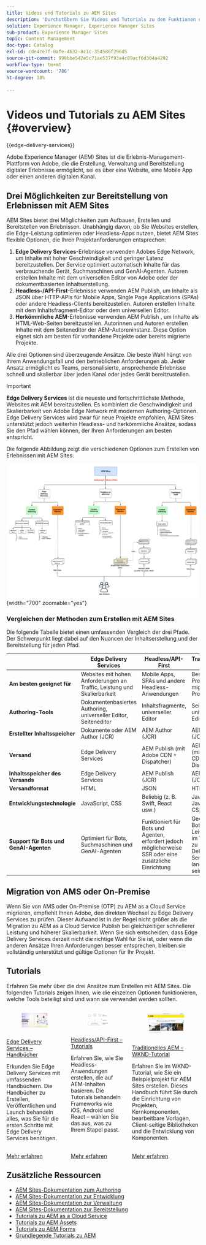 ```yaml
---
title: Videos und Tutorials zu AEM Sites
description: 'Durchstöbern Sie Videos und Tutorials zu den Funktionen und Möglichkeiten von Adobe Experience Manager Sites. AEM Sites ist eine führende Erlebnis-Management-Plattform. '
solution: Experience Manager, Experience Manager Sites
sub-product: Experience Manager Sites
topic: Content Management
doc-type: Catalog
exl-id: cde4ce7f-0afe-4632-8c1c-354586f296d5
source-git-commit: 999bbe542e5c71ae537f93a4c89acf6d304a4292
workflow-type: tm+mt
source-wordcount: '786'
ht-degree: 38%

---
```


# Videos und Tutorials zu AEM Sites {#overview}

{{edge-delivery-services}}

Adobe Experience Manager (AEM) Sites ist die Erlebnis-Management-Plattform von Adobe, die die Erstellung, Verwaltung und Bereitstellung digitaler Erlebnisse ermöglicht, sei es über eine Website, eine Mobile App oder einen anderen digitalen Kanal.

## Drei Möglichkeiten zur Bereitstellung von Erlebnissen mit AEM Sites

AEM Sites bietet drei Möglichkeiten zum Aufbauen, Erstellen und Bereitstellen von Erlebnissen. Unabhängig davon, ob Sie Websites erstellen, die Edge-Leistung optimieren oder Headless-Apps nutzen, bietet AEM Sites flexible Optionen, die Ihren Projektanforderungen entsprechen:

1. **Edge Delivery Services**-Erlebnisse verwenden Adobes Edge Network, um Inhalte mit hoher Geschwindigkeit und geringer Latenz bereitzustellen. Der Service optimiert automatisch Inhalte für das verbrauchende Gerät, Suchmaschinen und GenAI-Agenten. Autoren erstellen Inhalte mit dem universellen Editor von Adobe oder der dokumentbasierten Inhaltserstellung.
1. **Headless-/API-First**-Erlebnisse verwenden AEM Publish, um Inhalte als JSON über HTTP-APIs für Mobile Apps, Single Page Applications (SPAs) oder andere Headless-Clients bereitzustellen. Autoren erstellen Inhalte mit dem Inhaltsfragment-Editor oder dem universellen Editor.
1. **Herkömmliche AEM**-Erlebnisse verwenden AEM Publish , um Inhalte als HTML-Web-Seiten bereitzustellen. Autorinnen und Autoren erstellen Inhalte mit dem Seiteneditor der AEM-Autoreninstanz. Diese Option eignet sich am besten für vorhandene Projekte oder bereits migrierte Projekte.

Alle drei Optionen sind überzeugende Ansätze. Die beste Wahl hängt von Ihrem Anwendungsfall und den betrieblichen Anforderungen ab. Jeder Ansatz ermöglicht es Teams, personalisierte, ansprechende Erlebnisse schnell und skalierbar über jeden Kanal oder jedes Gerät bereitzustellen.

>[!IMPORTANT]
>
> **Edge Delivery Services** ist die neueste und fortschrittlichste Methode, Websites mit AEM bereitzustellen. Es kombiniert die Geschwindigkeit und Skalierbarkeit von Adobe Edge Network mit modernen Authoring-Optionen. Edge Delivery Services wird zwar für neue Projekte empfohlen, AEM Sites unterstützt jedoch weiterhin Headless- und herkömmliche Ansätze, sodass Sie den Pfad wählen können, der Ihren Anforderungen am besten entspricht.

Die folgende Abbildung zeigt die verschiedenen Optionen zum Erstellen von Erlebnissen mit AEM Sites:

![AEM-Sites-Content-Authoring-and-Experience-Delivery-Paths.png](./assets/aem-sites-authoring-and-experience-delivery-paths.png){width="700" zoomable="yes"}

### Vergleichen der Methoden zum Erstellen mit AEM Sites

Die folgende Tabelle bietet einen umfassenden Vergleich der drei Pfade. Der Schwerpunkt liegt dabei auf den Nuancen der Inhaltserstellung und der Bereitstellung für jeden Pfad.

|            | Edge Delivery Services | Headless/API-First | Traditionelles AEM |
|---------------------|------------------------------|---------------------------------|---------------------------------------------|
| **Am besten geeignet für** | Websites mit hohen Anforderungen an Traffic, Leistung und Skalierbarkeit | Mobile Apps, SPAs und andere Headless-Anwendungen | Bestehende Projekte oder migrierte Projekte |
| **Authoring-Tools** | Dokumentenbasiertes Authoring, universeller Editor, Seiteneditor | Inhaltsfragmente, universeller Editor | Seiten-Editor, universeller Editor |
| **Erstellter Inhaltsspeicher** | Dokumente oder AEM Author (JCR) | AEM Author (JCR) | AEM Author (JCR) |
| **Versand** | Edge Delivery Services | AEM Publish (mit Adobe CDN + Dispatcher) | AEM Publish (mit Adobe CDN + Dispatcher) |
| **Inhaltsspeicher des Versands** | Edge Delivery Services | AEM Publish (JCR) | AEM Publish (JCR) |
| **Versandformat** | HTML  | JSON | HTML  |
| **Entwicklungstechnologie** | JavaScript, CSS | Beliebig (z. B. Swift, React usw.) | Java™, HTL, JavaScript, CSS |
| **Support für Bots und GenAI-Agenten** | Optimiert für Bots, Suchmaschinen und GenAI-Agenten | Funktioniert für Bots und Agenten, erfordert jedoch möglicherweise SSR oder eine zusätzliche Einrichtung | Geeignet für Bots, aber die Leistung kann im Vergleich zu Edge Delivery Services langsamer sein |

## Migration von AMS oder On-Premise

Wenn Sie von AMS oder On-Premise (OTP) zu AEM as a Cloud Service migrieren, empfiehlt Ihnen Adobe, den direkten Wechsel zu Edge Delivery Services zu prüfen. Dieser Aufwand ist in der Regel nicht größer als die Migration zu AEM as a Cloud Service Publish bei gleichzeitiger schnellerer Leistung und höherer Skalierbarkeit. Wenn Sie sich entscheiden, dass Edge Delivery Services derzeit nicht die richtige Wahl für Sie ist, oder wenn die anderen Ansätze Ihren Anforderungen besser entsprechen, bleiben sie vollständig unterstützt und gültige Optionen für Ihr Projekt.

## Tutorials

Erfahren Sie mehr über die drei Ansätze zum Erstellen mit AEM Sites. Die folgenden Tutorials zeigen Ihnen, wie die einzelnen Optionen funktionieren, welche Tools beteiligt sind und wann sie verwendet werden sollten.

<!-- CARDS

* https://www.aem.live/docs/
  {title = Edge Delivery Services - Guides}
  {description = Explore Edge Delivery Services with comprehensive guides. The Build, Publish, and Launch guides cover everything you need to get started with Edge Delivery Services.}
  {image = ./assets/edge-delivery-services.png}
  {target = _blank}
* https://experienceleague.adobe.com/en/docs/experience-manager-learn/getting-started-with-aem-headless/overview
  {title = Headless/API-First - Tutorials}
  {description = Learn how to build headless applications powered by AEM content. Tutorials cover frameworks like iOS, Android, and React—choose what fits your stack.}
  {image = ./assets/headless.png}
  {target = _self}
* https://experienceleague.adobe.com/en/docs/experience-manager-learn/getting-started-wknd-tutorial-develop/overview
  {title = Traditional AEM - WKND Tutorial}
  {description = Learn how to build a sample AEM Sites project using the WKND tutorial. This guide walks you through project setup, Core Components, Editable Templates, client-side libraries, and component development.}
  {image = ./assets/aem-wknd-spa-editor-tutorial.png}
  {target = _self}
-->
<!-- START CARDS HTML - DO NOT MODIFY BY HAND -->
<div class="columns">
    <div class="column is-half-tablet is-half-desktop is-one-third-widescreen" aria-label="Edge Delivery Services - Guides">
        <div class="card" style="height: 100%; display: flex; flex-direction: column; height: 100%;">
            <div class="card-image">
                <figure class="image x-is-16by9">
                    <a href="https://www.aem.live/docs/" title="Handbücher zu Edge Delivery Services" target="_blank" rel="referrer">
                        <img class="is-bordered-r-small" src="./assets/edge-delivery-services.png" alt="Handbücher zu Edge Delivery Services"
                             style="width: 100%; aspect-ratio: 16 / 9; object-fit: cover; overflow: hidden; display: block; margin: auto;">
                    </a>
                </figure>
            </div>
            <div class="card-content is-padded-small" style="display: flex; flex-direction: column; flex-grow: 1; justify-content: space-between;">
                <div class="top-card-content">
                    <p class="headline is-size-6 has-text-weight-bold">
                        <a href="https://www.aem.live/docs/" target="_blank" rel="referrer" title="Handbücher zu Edge Delivery Services">Edge Delivery Services – Handbücher</a>
                    </p>
                    <p class="is-size-6">Erkunden Sie Edge Delivery Services mit umfassenden Handbüchern. Die Handbücher zu Erstellen, Veröffentlichen und Launch behandeln alles, was Sie für die ersten Schritte mit Edge Delivery Services benötigen.</p>
                </div>
                <a href="https://www.aem.live/docs/" target="_blank" rel="referrer" class="spectrum-Button spectrum-Button--outline spectrum-Button--primary spectrum-Button--sizeM" style="align-self: flex-start; margin-top: 1rem;">
<span class="spectrum-Button-label has-no-wrap has-text-weight-bold">Mehr erfahren</span>
</a>
            </div>
        </div>
    </div>
    <div class="column is-half-tablet is-half-desktop is-one-third-widescreen" aria-label="Headless/API-First - Tutorials">
        <div class="card" style="height: 100%; display: flex; flex-direction: column; height: 100%;">
            <div class="card-image">
                <figure class="image x-is-16by9">
                    <a href="https://experienceleague.adobe.com/de/docs/experience-manager-learn/getting-started-with-aem-headless/overview" title="Headless/API-First – Tutorials" target="_self" rel="referrer">
                        <img class="is-bordered-r-small" src="./assets/headless.png" alt="Headless/API-First – Tutorials"
                             style="width: 100%; aspect-ratio: 16 / 9; object-fit: cover; overflow: hidden; display: block; margin: auto;">
                    </a>
                </figure>
            </div>
            <div class="card-content is-padded-small" style="display: flex; flex-direction: column; flex-grow: 1; justify-content: space-between;">
                <div class="top-card-content">
                    <p class="headline is-size-6 has-text-weight-bold">
                        <a href="https://experienceleague.adobe.com/de/docs/experience-manager-learn/getting-started-with-aem-headless/overview" target="_self" rel="referrer" title="Headless/API-First – Tutorials">Headless/API-First – Tutorials</a>
                    </p>
                    <p class="is-size-6">Erfahren Sie, wie Sie Headless-Anwendungen erstellen, die auf AEM-Inhalten basieren. Die Tutorials behandeln Frameworks wie iOS, Android und React – wählen Sie das aus, was zu Ihrem Stapel passt.</p>
                </div>
                <a href="https://experienceleague.adobe.com/de/docs/experience-manager-learn/getting-started-with-aem-headless/overview" target="_self" rel="referrer" class="spectrum-Button spectrum-Button--outline spectrum-Button--primary spectrum-Button--sizeM" style="align-self: flex-start; margin-top: 1rem;">
<span class="spectrum-Button-label has-no-wrap has-text-weight-bold">Mehr erfahren</span>
</a>
            </div>
        </div>
    </div>
    <div class="column is-half-tablet is-half-desktop is-one-third-widescreen" aria-label="Traditional AEM - WKND Tutorial">
        <div class="card" style="height: 100%; display: flex; flex-direction: column; height: 100%;">
            <div class="card-image">
                <figure class="image x-is-16by9">
                    <a href="https://experienceleague.adobe.com/de/docs/experience-manager-learn/getting-started-wknd-tutorial-develop/overview" title="Traditionelles AEM – WKND-Tutorial" target="_self" rel="referrer">
                        <img class="is-bordered-r-small" src="./assets/aem-wknd-spa-editor-tutorial.png" alt="Traditionelles AEM – WKND-Tutorial"
                             style="width: 100%; aspect-ratio: 16 / 9; object-fit: cover; overflow: hidden; display: block; margin: auto;">
                    </a>
                </figure>
            </div>
            <div class="card-content is-padded-small" style="display: flex; flex-direction: column; flex-grow: 1; justify-content: space-between;">
                <div class="top-card-content">
                    <p class="headline is-size-6 has-text-weight-bold">
                        <a href="https://experienceleague.adobe.com/de/docs/experience-manager-learn/getting-started-wknd-tutorial-develop/overview" target="_self" rel="referrer" title="Traditionelles AEM – WKND-Tutorial">Traditionelles AEM – WKND-Tutorial</a>
                    </p>
                    <p class="is-size-6">Erfahren Sie im WKND-Tutorial, wie Sie ein Beispielprojekt für AEM Sites erstellen. Dieses Handbuch führt Sie durch die Einrichtung von Projekten, Kernkomponenten, bearbeitbare Vorlagen, Client-seitige Bibliotheken und die Entwicklung von Komponenten.</p>
                </div>
                <a href="https://experienceleague.adobe.com/de/docs/experience-manager-learn/getting-started-wknd-tutorial-develop/overview" target="_self" rel="referrer" class="spectrum-Button spectrum-Button--outline spectrum-Button--primary spectrum-Button--sizeM" style="align-self: flex-start; margin-top: 1rem;">
<span class="spectrum-Button-label has-no-wrap has-text-weight-bold">Mehr erfahren</span>
</a>
            </div>
        </div>
    </div>
</div>
<!-- END CARDS HTML - DO NOT MODIFY BY HAND -->


## Zusätzliche Ressourcen

* [AEM Sites-Dokumentation zum Authoring](https://experienceleague.adobe.com/de/docs/experience-manager-65/content/sites/authoring/essentials/first-steps)
* [AEM Sites-Dokumentation zur Entwicklung](https://experienceleague.adobe.com/de/docs/experience-manager-65/content/implementing/developing/introduction/getting-started)
* [AEM Sites-Dokumentation zur Verwaltung](https://experienceleague.adobe.com/de/docs/experience-manager-65/content/sites/administering/home)
* [AEM Sites-Dokumentation zur Bereitstellung](https://experienceleague.adobe.com/de/docs/experience-manager-65/content/implementing/deploying/introduction/platform)
* [Tutorials zu AEM as a Cloud Service](/help/cloud-service/overview.md)
* [Tutorials zu AEM Assets](/help/assets/overview.md)
* [Tutorials zu AEM Forms](/help/forms/overview.md)
* [Grundlegende Tutorials zu AEM](/help/foundation/overview.md)
